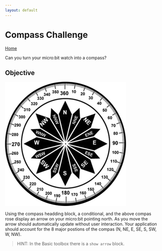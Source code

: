 ```yaml
---
layout: default
---
```


# Compass Challenge
[Home](./)

Can you turn your micro:bit watch into a compass?

## Objective

![Compas Rose](./assets/img/compass-rose-with-degrees.png)

Using the compass headding block, a conditional, and the above compas rose display an arrow on your micro:bit pointing north. As you move the arrow should automatically update without user interaction. Your application should account for the 8 major postions of the compas (N, NE, E, SE, S, SW, W, NW).

> HINT: In the Basic toolbox there is a `show arrow` block.
